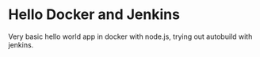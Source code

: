 <H1>Hello Docker and Jenkins</H1>
Very basic hello world app in docker with node.js, trying out autobuild with jenkins. 

